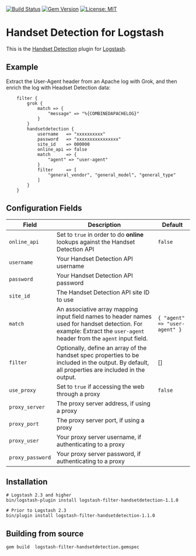 [![Build Status](https://travis-ci.org/HandsetDetection/logstash-filter-handsetdetection.svg?branch=master)](https://travis-ci.org/HandsetDetection/logstash-filter-handsetdetection)
[![Gem Version](https://badge.fury.io/rb/logstash-filter-handsetdetection.svg)](https://badge.fury.io/rb/logstash-filter-handsetdetection)
[![License: MIT](https://img.shields.io/badge/License-MIT-yellow.svg)](https://opensource.org/licenses/MIT)

# Handset Detection for Logstash

This is the [Handset Detection](http://www.handsetdetection.com/) plugin for [Logstash](https://github.com/elastic/logstash).

## Example

Extract the User-Agent header from an Apache log with Grok, and then enrich the log with Headset Detection data:

```
    filter { 
        grok { 
            match => {  
                "message" => "%{COMBINEDAPACHELOG}" 
            } 
        } 
        handsetdetection {
            username   => "xxxxxxxxxx" 
            password   => "xxxxxxxxxxxxxxxx"
            site_id    => 000000
            online_api => false
            match      => { 
                "agent" => "user-agent" 
            }
            filter     => [
                "general_vendor", "general_model", "general_type"
            ]
        } 
    }
```

## Configuration Fields

| Field | Description | Default |
| --- | --- | --- |
| `online_api` | Set to `true` in order to do **online** lookups against the Handset Detection API  | `false` |
| `username` | Your Handset Detection API username | |
| `password` | Your Handset Detection API password | |
| `site_id` | The Handset Detection API site ID to use | |
| `match` | An associative array mapping input field names to header names used for handset detection. For example: Extract the `user-agent` header from the `agent` input field. | `{ "agent" => "user-agent" }` |
| `filter` | Optionally, define an array of the handset spec properties to be included in the output. By default, all properties are included in the output. | [] |
| `use_proxy` | Set to `true` if accessing the web through a proxy | `false` |
| `proxy_server` | The proxy server address, if using a proxy ||
| `proxy_port` | The proxy server port, if using a proxy ||
| `proxy_user` | Your proxy server username, if authenticating to a proxy ||
| `proxy_password` | Your proxy server password, if authenticating to a proxy ||

## Installation

```
# Logstash 2.3 and higher
bin/logstash-plugin install logstash-filter-handsetdetection-1.1.0

# Prior to Logstash 2.3
bin/plugin install logstash-filter-handsetdetection-1.1.0
```

## Building from source

```
gem build  logstash-filter-handsetdetection.gemspec
```
